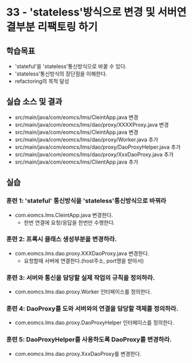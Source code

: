 # 33 - 'stateless'방식으로 변경 및 서버연결부분 리팩토링 하기

## 학습목표

- 'stateful'을 'stateless'통신방식으로 바꿀 수 있다.
- 'stateless'통신방식의 장단점을 이해한다.
- refactoring의 목적 달성

## 실습 소스 및 결과

- src/main/java/com/eomcs/lms/CleintApp.java 변경
- src/main/java/com/eomcs/lms/dao/proxy/XXXXProxy.java 변경
- src/main/java/com/eomcs/lms/CleintApp.java 변경
- src/main/java/com/eomcs/lms/dao/proxy/Worker.java 추가
- src/main/java/com/eomcs/lms/dao/proxy/DaoProxyHelper.java 추가
- src/main/java/com/eomcs/lms/dao/proxy/XxxDaoProxy.java 추가
- src/main/java/com/eomcs/lms/ClientApp.java 추가


## 실습  

### 훈련 1: 'stateful' 통신방식을 'stateless'통신방식으로 바꿔라

- com.eomcs.lms.CleintApp.java 변경한다.
  - 한번 연결에 요청/응답을 한번만 수행한다.

### 훈련 2: 프록시 클래스 생성부분을 변경하라.

- com.eomcs.lms.dao.proxy.XXXDaoProxy.java 변경한다.
  - 요청할때 서버에 연결한다.(host주소, port명을 받아서)
  
### 훈련 3: 서버와 통신을 담당할 실제 작업의 규칙을 정의하라.

- com.eomcs.lms.dao.proxy.Worker 인터페이스를 정의한다.


### 훈련 4: DaoProxy를 도와 서버와의 연결을 담당할 객체를 정의하라.

- com.eomcs.lms.dao.proxy.DaoProxyHelper 인터페이스를 정의한다.


### 훈련 5: DaoProxyHelper를 사용하도록 DaoProxy를 변경하라.

- com.eomcs.lms.dao.proxy.XxxDaoProxy를 변경한다.